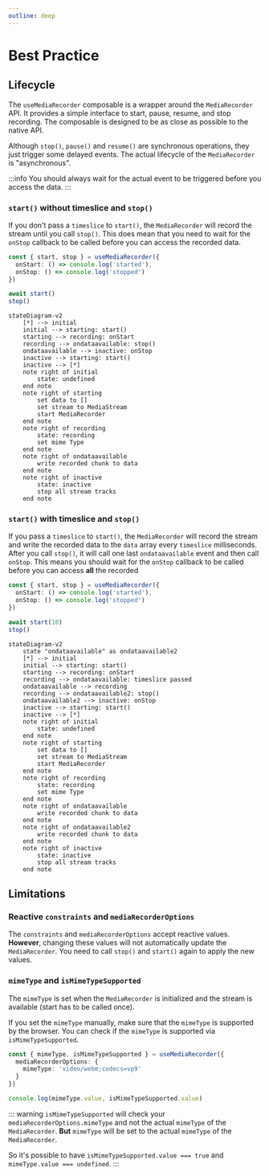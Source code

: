 ```yaml
---
outline: deep
---
```


# Best Practice

## Lifecycle

The `useMediaRecorder` composable is a wrapper around the `MediaRecorder` API. It provides a simple interface to start,
pause, resume, and stop recording. The composable is designed to be as close as possible to the native API.

Although `stop()`, `pause()` and `resume()` are synchronous operations, they just trigger some delayed events. The
actual lifecycle of the `MediaRecorder` is "asynchronous".

:::info
You should always wait for the actual event to be triggered before you access the data.
:::

### `start()` without timeslice and `stop()`

If you don't pass a `timeslice` to `start()`, the `MediaRecorder` will record the stream until you call `stop()`.
This does mean that you need to wait for the `onStop` callback to be called before you can access the recorded data.

```ts
const { start, stop } = useMediaRecorder({
  onStart: () => console.log('started'),
  onStop: () => console.log('stopped')
})

await start()
stop()
```

```mermaid
stateDiagram-v2
    [*] --> initial
    initial --> starting: start()
    starting --> recording: onStart
    recording --> ondataavailable: stop()
    ondataavailable --> inactive: onStop
    inactive --> starting: start()
    inactive --> [*]
    note right of initial
        state: undefined
    end note
    note right of starting
        set data to []
        set stream to MediaStream
        start MediaRecorder
    end note
    note right of recording
        state: recording
        set mime Type
    end note
    note right of ondataavailable
        write recorded chunk to data
    end note
    note right of inactive
        state: inactive
        stop all stream tracks
    end note
```

### `start()` with timeslice and `stop()`

If you pass a `timeslice` to `start()`, the `MediaRecorder` will record the stream and write the recorded data to the
`data` array every `timeslice` milliseconds. After you call `stop()`, it will call one last `ondataavailable` event and
then call `onStop`. This means you should wait for the `onStop` callback to be called before you can access **all** the
recorded

```ts
const { start, stop } = useMediaRecorder({
  onStart: () => console.log('started'),
  onStop: () => console.log('stopped')
})

await start(10)
stop()
```

```mermaid
stateDiagram-v2
    state "ondataavailable" as ondataavailable2
    [*] --> initial
    initial --> starting: start()
    starting --> recording: onStart
    recording --> ondataavailable: timeslice passed
    ondataavailable --> recording
    recording --> ondataavailable2: stop()
    ondataavailable2 --> inactive: onStop
    inactive --> starting: start()
    inactive --> [*]
    note right of initial
        state: undefined
    end note
    note right of starting
        set data to []
        set stream to MediaStream
        start MediaRecorder
    end note
    note right of recording
        state: recording
        set mime Type
    end note
    note right of ondataavailable
        write recorded chunk to data
    end note
    note right of ondataavailable2
        write recorded chunk to data
    end note
    note right of inactive
        state: inactive
        stop all stream tracks
    end note
```

## Limitations

### Reactive `constraints` and `mediaRecorderOptions`

The `constraints` and `mediaRecorderOptions` accept reactive values. **However**, changing these values will not
automatically update the `MediaRecorder`. You need to call `stop()` and `start()` again to apply the new values.

### `mimeType` and `isMimeTypeSupported`

The `mimeType` is set when the `MediaRecorder` is initialized and the stream is available (start has to be called once).

If you set the `mimeType` manually, make sure that the `mimeType` is supported by the browser. You can
check if the `mimeType` is supported via `isMimeTypeSupported`.

```ts
const { mimeType, isMimeTypeSupported } = useMediaRecorder({
  mediaRecorderOptions: {
    mimeType: 'video/webm;codecs=vp9'
  }
})

console.log(mimeType.value, isMimeTypeSupported.value)
```

::: warning
`isMimeTypeSupported` will check your `mediaRecorderOptions.mimeType` and not the actual `mimeType` of the
`MediaRecorder`. **But** `mimeType` will be set to the actual `mimeType` of the `MediaRecorder`.

So it's possible to have `isMimeTypeSupported.value === true` and `mimeType.value === undefined`.
:::
